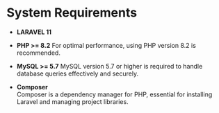 # System Requirements

- **LARAVEL 11**

- **PHP >= 8.2**
  For optimal performance, using PHP version 8.2 is recommended.

- **MySQL >= 5.7**
  MySQL version 5.7 or higher is required to handle database queries effectively and securely.

- **Composer**  
  Composer is a dependency manager for PHP, essential for installing Laravel and managing project libraries.
